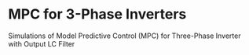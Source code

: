 # MPC for 3-Phase Inverters
Simulations of Model Predictive Control (MPC) for Three-Phase Inverter with Output LC Filter
